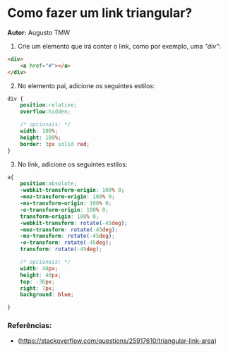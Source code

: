 # Como fazer um link triangular?

**Autor:** Augusto TMW

1. Crie um elemento que irá conter o link, como por exemplo, uma *"div"*:

```html
<div>
    <a href="#"></a>
</div>
```

2. No elemento pai, adicione os seguintes estilos:

```css
div {
    position:relative;
    overflow:hidden;

    /* opcionais: */
    width: 100%;
    height: 100%;
    border: 3px solid red;
}
```

3. No link, adicione os seguintes estilos:

```css
a{
    position:absolute;
    -webkit-transform-origin: 100% 0;
    -moz-transform-origin: 100% 0;
    -ms-transform-origin: 100% 0;
    -o-transform-origin: 100% 0;
    transform-origin: 100% 0;
    -webkit-transform: rotate(-45deg);
    -moz-transform: rotate(-45deg);
    -ms-transform: rotate(-45deg);
    -o-transform: rotate(-45deg);
    transform: rotate(-45deg);

    /* opcionais: */
    width: 40px;
    height: 40px;
    top: -36px;
    right: 7px;
    background: blue;

}
```

### Referências:

* (https://stackoverflow.com/questions/25917610/triangular-link-area)